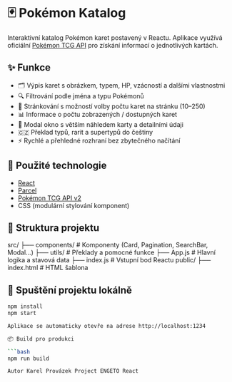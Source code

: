 # 🃏 Pokémon Katalog

Interaktivní katalog Pokémon karet postavený v Reactu. Aplikace využívá oficiální [Pokémon TCG API](https://pokemontcg.io/) pro získání informací o jednotlivých kartách.

## ✨ Funkce

- 🗂️ Výpis karet s obrázkem, typem, HP, vzácností a dalšími vlastnostmi
- 🔍 Filtrování podle jména a typu Pokémonů
- 🔁 Stránkování s možností volby počtu karet na stránku (10–250)
- 📊 Informace o počtu zobrazených / dostupných karet
- 👀 Modal okno s větším náhledem karty a detailními údaji
- 🇨🇿 Překlad typů, rarit a supertypů do češtiny
- ⚡ Rychlé a přehledné rozhraní bez zbytečného načítání

## 🔧 Použité technologie

- [React](https://reactjs.org/)
- [Parcel](https://parceljs.org/)
- [Pokémon TCG API v2](https://docs.pokemontcg.io/)
- CSS (modulární stylování komponent)

## 📂 Struktura projektu

src/ ├── components/ # Komponenty (Card, Pagination, SearchBar, Modal…) ├── utils/ # Překlady a pomocné funkce ├── App.js # Hlavní logika a stavová data ├── index.js # Vstupní bod Reactu public/ ├── index.html # HTML šablona

## 🚀 Spuštění projektu lokálně

```bash
npm install
npm start

Aplikace se automaticky otevře na adrese http://localhost:1234

📦 Build pro produkci

```bash
npm run build

Autor Karel Provázek Project ENGETO React